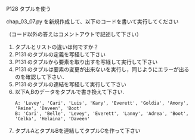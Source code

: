 P128 タプルを使う

chap_03_07.py を新規作成して、以下のコードを書いて実行してください

（コード以外の答えはコメントアウトで記述して下さい）


1. タプルとリストの違いは何ですか？
1. P131 のタプルの定義を写経して下さい
1. P131 のタプルから要素を取り出すを写経して実行して下さい
1. P131 のタプルは要素の変更が出来ないを実行し，同じようにエラーが出るのを確認して下さい．
1. P131 のタプルの連結を写経して実行して下さい
1. 以下A,Bのデータをタプルで書き換えて下さい.
    ```
    A: 'Levey', 'Cari', 'Luis', 'Kary', 'Everett', 'Goldia', 'Amory', 'Reine', 'Daveen', 'Boot'
    B: 'Cari', 'Belle', 'Levey', 'Everett', 'Lanny', 'Adrea', 'Boot', 'Celka', 'Helaina', 'Daveen'
    ```
1. タプルAとタプルBを連結してタプルCを作って下さい
